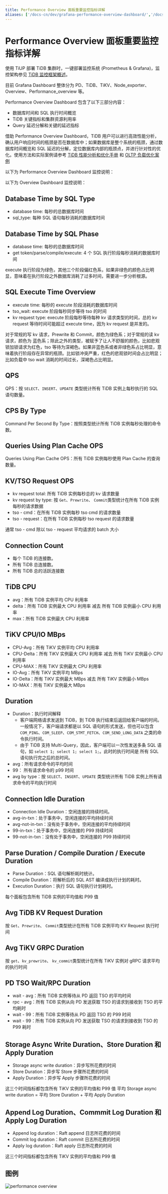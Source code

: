 ```yaml
---
title: Performance Overview 面板重要监控指标详解
aliases: ['/docs-cn/dev/grafana-performance-overview-dashboard/','/docs-cn/dev/reference/key-monitoring-metrics/performance-overview-dashboard/']
---
```


# Performance Overview 面板重要监控指标详解

使用 TiUP 部署 TiDB 集群时，一键部署监控系统 (Prometheus & Grafana)，监控架构参见 [TiDB 监控框架概述](/tidb-monitoring-framework.md)。

目前 Grafana Dashboard 整体分为 PD、TiDB、TiKV、Node\_exporter、Overview、Performance\_overview 等。

Performance Overview Dashboard 包含了以下三部分内容：
- 数据库时间和 SQL 执行时间概览
- TiDB 关键指标和集群资源利用率
- Query 延迟分解和关键的延迟指标

借助 Performance Overview Dashboard，TiDB 用户可以进行高效性能分析，确认用户响应时间的瓶颈是否在数据库中；如果数据库是整个系统的瓶颈，通过数据库时间概览和 SQL 延迟的分解，定位数据库内部的瓶颈点，并进行针对性的优化。使用方法和实际案例请参考 [TiDB 性能分析和优化手册](/performance/performance_tuning_guide.md) 和 [OLTP 负载优化案例](/performance/real-world-tuning-case.md)

以下为 Performance Overview Dashboard 监控说明：

以下为 Overview Dashboard 监控说明：

## Database Time by SQL Type
- database time: 每秒的总数据库时间
- sql_type: 每种 SQL 语句每秒消耗的数据库时间

## Database Time by SQL Phase
- database time: 每秒的总数据库时间
- get token/parse/compile/execute: 4 个 SQL 执行阶段每秒消耗的数据库时间

execute 执行阶段为绿色，其他三个阶段偏红色系，如果非绿色的颜色占比明显，意味着在执行阶段之外数据库消耗了过多时间，需要进一步分析根源。

## SQL Execute Time Overview
- execute time: 每秒的 execute 阶段消耗的数据库时间
- tso_wait: execute 阶段每秒同步等待 tso 的时间
- kv request type: execute 阶段每秒等待每种 kv 请求类型的时间，总的 kv request 等待时间可能超过 execute time，因为 kv request 是并发的。

对于常规的写 kv 请求，Prewrite 和 Commit，颜色为绿色系；对于常规的读 kv 请求，颜色为 蓝色系；除此之外的类型，被赋予了让人不舒服的颜色，比如悲观锁加锁请求为红色，tso 等待为深褐色。如果非蓝色系或者非绿色系占比明显，意味着执行阶段存在异常的瓶颈。比如锁冲突严重，红色的悲观锁时间会占比明显；比如负载中 tso wait 消耗的时间过长，深褐色占比明显。

## QPS
QPS：按 `SELECT`、`INSERT`、`UPDATE` 类型统计所有 TiDB 实例上每秒执行的 SQL 语句数量。

## CPS By Type
Command Per Second By Type：按照类型统计所有 TiDB 实例每秒处理的命令数。

## Queries Using Plan Cache OPS
Queries Using Plan Cache OPS：所有 TiDB 实例每秒使用 Plan Cache 的查询数量。

## KV/TSO Request OPS
- kv request total: 所有 TiDB 实例每秒总的 kv 请求数量
- kv request by type: 按 `Get`、`Prewrite`、 `Commit`类型统计在所有 TiDB 实例每秒的请求数据
- tso - cmd：在所有 TiDB 实例每秒 tso cmd 的请求数量
- tso - request：在所有 TiDB 实例每秒 tso request 的请求数量

通常 tso - cmd 除以 tso - request 平均请求的 batch 大小

## Connection Count
- 每个 TiDB 的连接数。
- 所有 TiDB 总连接数。
- 所有 TiDB 总的活跃连接数

## TiDB CPU
- avg：所有 TiDB 实例平均 CPU 利用率
- delta：所有 TiDB 实例最大 CPU 利用率 减去 所有 TiDB 实例最小 CPU 利用率
- max：所有 TiDB 实例最大 CPU 利用率

## TiKV CPU/IO MBps
- CPU-Avg：所有 TiKV 实例平均 CPU 利用率
- CPU-Delta：所有 TiKV 实例最大 CPU 利用率 减去 所有 TiKV 实例最小 CPU 利用率
- CPU-MAX：所有 TiKV 实例最大 CPU 利用率
- IO-Avg：所有 TiKV 实例平均 MBps
- IO-Delta：所有 TiKV 实例最大 MBps 减去 所有 TiKV 实例最小 MBps
- IO-MAX：所有 TiKV 实例最大 MBps

## Duration
- Duration：执行时间解释
  - 客户端网络请求发送到 TiDB，到 TiDB 执行结束后返回给客户端的时间。一般情况下，客户端请求都是以 SQL 语句的形式发送，但也可以包含 `COM_PING`、`COM_SLEEP`、`COM_STMT_FETCH`、`COM_SEND_LONG_DATA` 之类的命令执行时间。
  - 由于 TiDB 支持 Multi-Query，因此，客户端可以一次性发送多条 SQL 语句，如 `select 1; select 1; select 1;`。此时的执行时间是
所有 SQL 语句执行完之后的总时间。
- avg：所有请求命令的平均时间
- 99： 所有请求命令的 p99 时间
- avg by type：按 `SELECT`、`INSERT`、`UPDATE` 类型统计所有 TiDB 实例上所有请求命令的平均执行时间

## Connection Idle Duration
- Connection Idle Duration：空闲连接的持续时间。
- avg-in-txn：处于事务中，空闲连接的平均持续时间
- avg-not-in-txn：没有处于事务中，空闲连接的平均持续时间
- 99-in-txn：处于事务中，空闲连接的 P99 持续时间
- 99-not-in-txn：没有处于事务中，空闲连接的 P99 持续时间

## Parse Duration / Compile Duration / Execute Duration
- Parse Duration：SQL 语句解析耗时统计。
- Compile Duration：将解析后的 SQL AST 编译成执行计划的耗时。
- Execution Duration：执行 SQL 语句执行计划耗时。

每个面板包含所有 TiDB 实例的平均值和 P99 值

## Avg TiDB KV Request Duration
按 `Get`、`Prewrite`、 `Commit`类型统计在所有 TiDB 实例平均 KV Request 执行时间

## Avg TiKV GRPC Duration
按 `get`、`kv_prewrite`、 `kv_commit`类型统计在所有 TiKV 实例对 gRPC 请求平均的执行时间

## PD TSO Wait/RPC Duration
- wait - avg：所有 TiDB 实例等待从 PD 返回 TSO 的平均时间
- rpc - avg：所有 TiDB 实例从向 PD 发送获取 TSO 的请求到接收到 TSO 的平均耗时
- wait - 99：所有 TiDB 实例等待从 PD 返回 TSO 的 P99 时间
- wait - 99：所有 TiDB 实例从向 PD 发送获取 TSO 的请求到接收到 TSO 的 P99 耗时

## Storage Async Write Duration、Store Duration 和 Apply Duration

- Storage async write duration：异步写所花费的时间
- Store Duration：异步写 Store 步骤所花费的时间
- Apply Duration：异步写 Apply 步骤所花费的时间
  
这三个时间指标都包含所有 TiKV 实例的平均值和 P99 值
平均 Storage async write duration = 平均 Store Duration + 平均 Apply Duration

## Append Log Duration、Commmit Log Duration 和 Apply Log Duration

- Append log duration：Raft append 日志所花费的时间
- Commit log duration：Raft commit 日志所花费的时间
- Apply log duration：Raft apply 日志所花费的时间
  
这三个时间指标都包含所有 TiKV 实例的平均值和 P99 值

## 图例

![performance overview](/media/performance/grafana_performance_overview.png)
